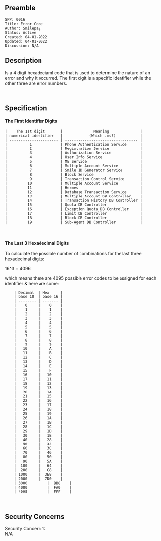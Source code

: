 ## Preamble

```
SPP: 0016
Title: Error Code
Author: Smilepay
Status: Active
Created: 04-01-2022
Updated: 04-01-2022
Discussion: N/A
```

## Description
Is a 4 digit hexadeciaml code that is used to determine the nature of an error and why it occurred. The first digit is a specific identifier while the other three are error numbers.

<br />

## Specification
#### The First Identifier Digits
```
|    The 1st digit       |              Meaning              |
| numerical identifier   |            (Which .ms?)           |  
| ---------------------- | --------------------------------- |
|          1             | Phone Authentication Service      |
|          2             | Registration Service              |
|          3             | Authorization Service             |
|          4             | User Info Service                 |
|          5             | ME Service                        |
|          6             | Multiple Account Service          |
|          7             | Smile ID Generator Service        |
|          8             | Block Service                     |
|          9             | Transaction Control Service       |
|         10             | Multiple Account Service          |
|         11             | Hermes                            |
|         12             | Database Transaction Service      |
|         13             | Multiple Account DB Controller    |
|         14             | Transaction History DB Controller |
|         15             | Quota DB Controller               |
|         16             | Exception Quota DB Controller     |
|         17             | Limit DB Controller               |
|         18             | Block DB Controller               |
|         19             | Sub-Agent DB Controller           |    
```

<br />

#### The Last 3 Hexadecimal Digits
To calculate the possible number of combinations for the last three hexadecimal digits: <br /> 

16^3 = 4096
                   
which means there are 4095 possible error codes to be assigned for each identifier & here are some:
``` 
    | Decimal  | Hex     | 
    | base 10  | base 16 |
    | -------- | ------- |
    |    0	   |    0    |
    |    1	   |    1    |
    |    2	   |    2    |
    |    3	   |    3    |
    |    4	   |    4    |
    |    5	   |    5    |
    |    6	   |    6    |
    |    7	   |    7    |
    |    8	   |    8    |
    |    9	   |    9    |
    |   10	   |    A    |
    |   11     |    B    |
    |   12	   |    C    |
    |   13	   |    D    |
    |   14	   |    E    |
    |   15     |    F    |
    |   16	   |   10    |
    |   17	   |   11    |
    |   18	   |   12    |
    |   19	   |   13    |
    |   20	   |   14    |
    |   21	   |   15    |
    |   22	   |   16    |
    |   23	   |   17    |
    |   24	   |   18    |
    |   25	   |   19    |
    |   26	   |   1A    |
    |   27	   |   1B    |
    |   28	   |   1C    |
    |   29	   |   1D    |
    |   30	   |   1E    |
    |   40	   |   28    |
    |   50	   |   32    |
    |   60	   |   3C    |
    |   70	   |   46    |
    |   80	   |   50    |
    |   90	   |   5A    |
    |  100	   |   64    |
    |  200	   |   C8    |
    | 1000	   |  3E8    |
    | 2000	   |  7D0    |
    | 3000         |  BB8    |
    | 4000         |  FA0    |
    | 4095         |  FFF    |
```

<br />

## Security Concerns
Security Concern 1: <br />
N/A
